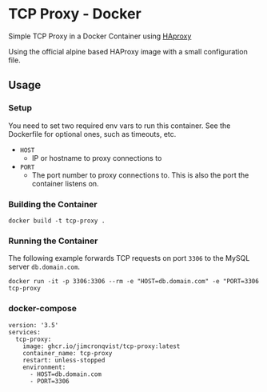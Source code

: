 # TCP Proxy - Docker
Simple TCP Proxy in a Docker Container using [HAproxy](http://www.haproxy.org/)

Using the official alpine based HAProxy image with a small configuration file.

## Usage

### Setup

You need to set two required env vars to run this container. See the Dockerfile for optional ones, such as timeouts, etc.

- `HOST`
  - IP or hostname to proxy connections to
- `PORT`
  - The port number to proxy connections to. This is also the port the container listens on.

### Building the Container

```
docker build -t tcp-proxy .
```

### Running the Container

The following example forwards TCP requests on port `3306` to the MySQL server `db.domain.com`.

```
docker run -it -p 3306:3306 --rm -e "HOST=db.domain.com" -e "PORT=3306 tcp-proxy
```

### docker-compose

```
version: '3.5'
services:
  tcp-proxy:
    image: ghcr.io/jimcronqvist/tcp-proxy:latest
    container_name: tcp-proxy
    restart: unless-stopped
    environment:
      - HOST=db.domain.com
      - PORT=3306
```